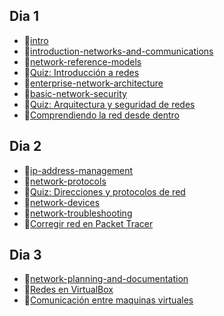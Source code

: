## Dia 1

- 📗[intro](./intro.es.md)
- 📗[introduction-networks-and-communications](./introduction-networks-and-communications.es.md)
- 📗[network-reference-models](./network-reference-models.es.md)
- 📝[Quiz: Introducción a redes](./quizzes/introduction-networking.es.json)
- 📗[enterprise-network-architecture](./enterprise-network-architecture.es.md)
- 📗[basic-network-security](./basic-network-security.es.md)
- 📝[Quiz: Arquitectura y seguridad de redes](./quizzes/architecture-network-security.es.json)
- 🧪[Comprendiendo la red desde dentro](https://github.dev/4GeeksAcademy/understanding-networks-internals)


## Dia 2

- 📗[ip-address-management](./ip-address-management.es.md)
- 📗[network-protocols](./network-protocols.es.md)
- 📝[Quiz: Direcciones y protocolos de red](./quizzes/ip-adresses-protocols.es.json)
- 📗[network-devices](./network-devices.es.md)
- 📗[network-troubleshooting](./network-troubleshooting.es.md)
- 🧪[Corregir red en Packet Tracer](https://github.com/4GeeksAcademy/network-troubleshooting)

## Dia 3

- 📗[network-planning-and-documentation](./network-planning-and-documentation.es.md)
- 📗[Redes en VirtualBox](./networking-virtualbox.es.md)
- 🧪[Comunicación entre maquinas virtuales](https://github.com/4GeeksAcademy/networks-on-virtualbox)
